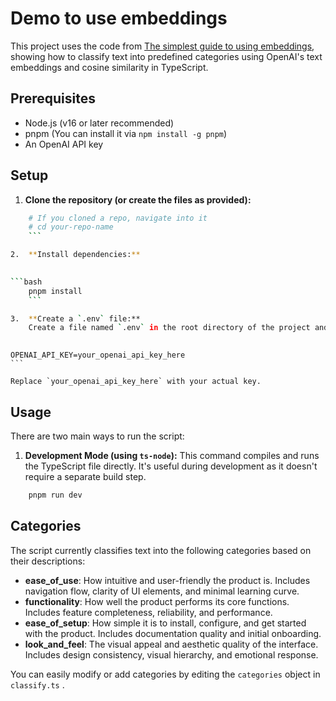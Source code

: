# Demo to use embeddings

This project uses the code from [The simplest guide to using embeddings](https://tomdekan.com/articles/use-embeddings), showing how to classify text into predefined categories using OpenAI's text embeddings and cosine similarity in TypeScript.

## Prerequisites

* Node.js (v16 or later recommended)
* pnpm (You can install it via `npm install -g pnpm`)
* An OpenAI API key

## Setup

1. **Clone the repository (or create the files as provided):**

```bash
    # If you cloned a repo, navigate into it
    # cd your-repo-name
    ```

2.  **Install dependencies:**
    

```bash
    pnpm install
    ```

3.  **Create a `.env` file:**
    Create a file named `.env` in the root directory of the project and add your OpenAI API key:
    

```

    OPENAI_API_KEY=your_openai_api_key_here
    ```

    Replace `your_openai_api_key_here` with your actual key.

## Usage

There are two main ways to run the script:

1. **Development Mode (using `ts-node`):**
    This command compiles and runs the TypeScript file directly. It's useful during development as it doesn't require a separate build step.

```bash
    pnpm run dev
```

## Categories

The script currently classifies text into the following categories based on their descriptions:

*   **ease_of_use**: How intuitive and user-friendly the product is. Includes navigation flow, clarity of UI elements, and minimal learning curve.
*   **functionality**: How well the product performs its core functions. Includes feature completeness, reliability, and performance.
*   **ease_of_setup**: How simple it is to install, configure, and get started with the product. Includes documentation quality and initial onboarding.
*   **look_and_feel**: The visual appeal and aesthetic quality of the interface. Includes design consistency, visual hierarchy, and emotional response.

You can easily modify or add categories by editing the `categories` object in `classify.ts` .
